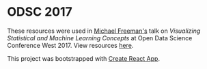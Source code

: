 # ODSC 2017
These resources were used in [Michael Freeman's](http://mfviz.com) talk on _Visualizing Statistical and Machine Learning Concepts_ at Open Data Science Conference West 2017. View resources [here](http://mfviz.com/odsc-2017).

This project was bootstrapped with [Create React App](https://github.com/facebookincubator/create-react-app).